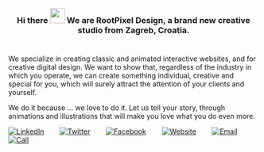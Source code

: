 <h3 align="center">Hi there <img src="https://raw.githubusercontent.com/nixin72/nixin72/master/wave.gif" width="30px" height="30px"> We are RootPixel Design, a brand new creative studio from Zagreb, Croatia.</h3>

#

We specialize in creating classic and animated interactive websites, and for creative digital design. We want to show that, regardless of the industry in which you operate, we can create something individual, creative and special for you, which will surely attract the attention of your clients and yourself.

We do it because … we love to do it. Let us tell your story, through animations and illustrations that will make you love what you do even more.

[![LinkedIn](https://www.iconfinder.com/icons/1249981/download/png/64)](https://www.linkedin.com/company/rootpixel-design)&nbsp;&nbsp;&nbsp;&nbsp;&nbsp;&nbsp;&nbsp; [![Twitter](https://www.iconfinder.com/icons/1249999/download/png/64)](https://twitter.com/RootPixelDesign)&nbsp;&nbsp;&nbsp;&nbsp;&nbsp;&nbsp;&nbsp; [![Facebook](https://www.iconfinder.com/icons/1250011/download/png/64)](https://www.facebook.com/rootpixel.design)&nbsp;&nbsp;&nbsp;&nbsp;&nbsp;&nbsp;&nbsp; [![Website](https://www.iconfinder.com/icons/1249990/download/png/64)](https://rootpixel.design)&nbsp;&nbsp;&nbsp;&nbsp;&nbsp;&nbsp;&nbsp; [![Email](https://www.iconfinder.com/icons/1249987/download/png/64)](mailto:hello@rootpixel.design)&nbsp;&nbsp;&nbsp;&nbsp;&nbsp;&nbsp;&nbsp; [![Call](https://www.iconfinder.com/icons/1250001/download/png/64)](tel:+385915018870)
<!--
**rootpixel-design/rootpixel-design** is a ✨ _special_ ✨ repository because its `README.md` (this file) appears on your GitHub profile.

Here are some ideas to get you started:

- 🔭 I’m currently working on ...
- 🌱 I’m currently learning ...
- 👯 I’m looking to collaborate on ...
- 🤔 I’m looking for help with ...
- 💬 Ask me about ...
- 📫 How to reach me: ...
- 😄 Pronouns: ...
- ⚡ Fun fact: ...
-->
